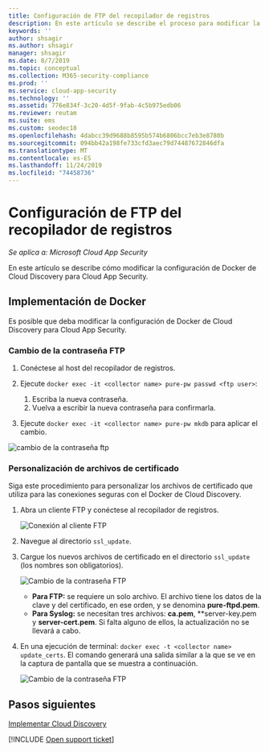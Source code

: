 ```yaml
---
title: Configuración de FTP del recopilador de registros
description: En este artículo se describe el proceso para modificar la configuración de Docker de Cloud Discovery para Cloud App Security.
keywords: ''
author: shsagir
ms.author: shsagir
manager: shsagir
ms.date: 8/7/2019
ms.topic: conceptual
ms.collection: M365-security-compliance
ms.prod: ''
ms.service: cloud-app-security
ms.technology: ''
ms.assetid: 776e834f-3c20-4d5f-9fab-4c5b975edb06
ms.reviewer: reutam
ms.suite: ems
ms.custom: seodec18
ms.openlocfilehash: 4dabcc39d9688b8595b574b6806bcc7eb3e8780b
ms.sourcegitcommit: 094bb42a198fe733cfd3aec79d74487672846dfa
ms.translationtype: MT
ms.contentlocale: es-ES
ms.lasthandoff: 11/24/2019
ms.locfileid: "74458736"
---
```

# <a name="log-collector-ftp-configuration"></a>Configuración de FTP del recopilador de registros

*Se aplica a: Microsoft Cloud App Security*

En este artículo se describe cómo modificar la configuración de Docker de Cloud Discovery para Cloud App Security.

## <a name="docker-deployment"></a>Implementación de Docker

Es posible que deba modificar la configuración de Docker de Cloud Discovery para Cloud App Security.

### <a name="changing-the-ftp-password"></a>Cambio de la contraseña FTP

1. Conéctese al host del recopilador de registros.

2. Ejecute `docker exec -it <collector name> pure-pw passwd <ftp user>`:

    1. Escriba la nueva contraseña.
    2. Vuelva a escribir la nueva contraseña para confirmarla.

3. Ejecute `docker exec -it <collector name> pure-pw mkdb` para aplicar el cambio.

  ![cambio de la contraseña ftp](./media/ftp-connect.png)

### <a name="customize-certificate-files"></a>Personalización de archivos de certificado

Siga este procedimiento para personalizar los archivos de certificado que utiliza para las conexiones seguras con el Docker de Cloud Discovery.

1. Abra un cliente FTP y conéctese al recopilador de registros.

   ![Conexión al cliente FTP](./media/ftp-connect.png)

2. Navegue al directorio `ssl_update`.
3. Cargue los nuevos archivos de certificado en el directorio `ssl_update` (los nombres son obligatorios).

    ![Cambio de la contraseña FTP](./media/new-certs.png)

    - **Para FTP:** se requiere un solo archivo. El archivo tiene los datos de la clave y del certificado, en ese orden, y se denomina **pure-ftpd.pem**.
    - **Para Syslog:** se necesitan tres archivos: **ca.pem**, **server-key.pem y **server-cert.pem**. Si falta alguno de ellos, la actualización no se llevará a cabo.

4. En una ejecución de terminal: `docker exec -t <collector name> update_certs`. El comando generará una salida similar a la que se ve en la captura de pantalla que se muestra a continuación.

    ![Cambio de la contraseña FTP](./media/update-certs.png)

## <a name="next-steps"></a>Pasos siguientes

[Implementar Cloud Discovery](set-up-cloud-discovery.md)

[!INCLUDE [Open support ticket](includes/support.md)]